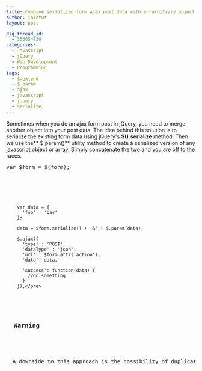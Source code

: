 ```yaml
---
title: Combine serialized form ajax post data with an arbitrary object using jQuery
author: jblotus
layout: post

dsq_thread_id:
  - 356654730
categories:
  - Javascript
  - jQuery
  - Web Development
  - Programming
tags:
  - $.extend
  - $.param
  - ajax
  - javascript
  - jquery
  - serialize
---
```

Sometimes when you do an ajax form post in jQuery, you need to merge another object into your post data. The idea behind this solution is to serialize the existing form data using jQuery's **$().serialize** method. Then we use the** $.param()** utility method to create a serialized version of any javascript object or array. Simply concatenate the two and you are off to the races.

<pre class="brush:js">var $form = $(form);</p>



<pre><code>    var data = {
      'foo' : 'bar'
    };

    data = $form.serialize() + '&amp;' + $.param(data);

    $.ajax({
      'type' : 'POST',
      'dataType' : 'json',
      'url' : $form.attr('action'),
      'data': data,

      'success': function(data) {
        //do something
      }
    });&lt;/pre&gt;
</code></pre>



<h3>
  Warning
</h3>



<p>
  A downside to this approach is the possibility of duplicated key names in your serialized string. Concatenating the two serialize strings won't catch that. In that case you may be better off turning the form elements into an object and merging them using <strong>$.extend()</strong>. <a href="http://stevenbenner.com/2010/03/javascript-regex-trick-parse-a-query-string-into-an-object/">Check out this post on converting a query string into a javascript object</a>.
</p>
